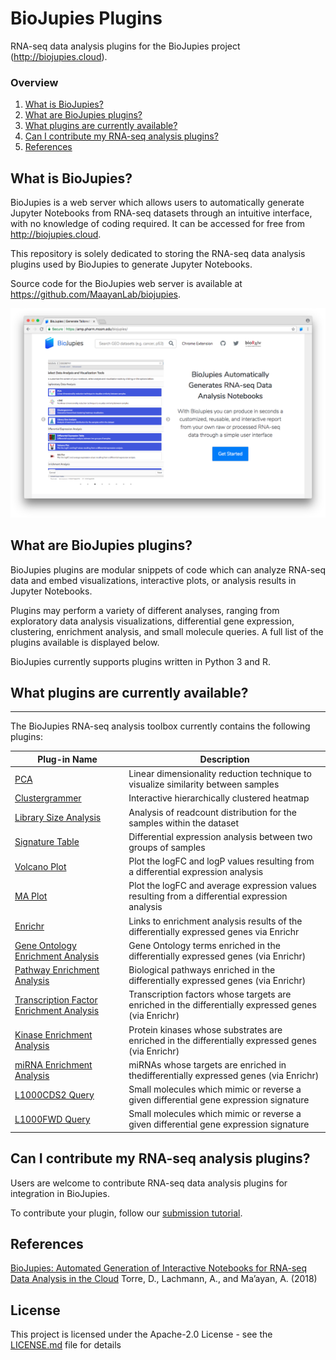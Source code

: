 # BioJupies Plugins
RNA-seq data analysis plugins for the BioJupies project (http://biojupies.cloud).

### Overview
1. [What is BioJupies?](#what-is-biojupies)
2. [What are BioJupies plugins?](#what-are-biojupies-plugins)
3. [What plugins are currently available?](#what-plugins-are-currently-available)
4. [Can I contribute my RNA-seq analysis plugins?](#can-i-contribute-my-rna-seq-analysis-plugins)
4. [References](#references)

## What is BioJupies?
BioJupies is a web server which allows users to automatically generate Jupyter Notebooks from RNA-seq datasets through an intuitive interface, with no knowledge of coding required. It can be accessed for free from http://biojupies.cloud.

This repository is solely dedicated to storing the RNA-seq data analysis plugins used by BioJupies to generate Jupyter Notebooks.

Source code for the BioJupies web server is available at https://github.com/MaayanLab/biojupies.

![Screenshot of the BioJupies website landing page.](https://github.com/MaayanLab/biojupies/raw/master/img/website.png)

## What are BioJupies plugins?
BioJupies plugins are modular snippets of code which can analyze RNA-seq data and embed visualizations, interactive plots, or analysis results in Jupyter Notebooks.

Plugins may perform a variety of different analyses, ranging from exploratory data analysis visualizations, differential gene expression, clustering, enrichment analysis, and small molecule queries. A full list of the plugins available is displayed below.

BioJupies currently supports plugins written in Python 3 and R.

## What plugins are currently available?
----------------
The BioJupies RNA-seq analysis toolbox currently contains the following plugins:

| Plug-in Name | Description |
| --- | --- |
| [PCA](https://github.com/MaayanLab/biojupies-plugins/tree/master/library/analysis_tools/pca) | Linear dimensionality reduction technique to visualize similarity between samples |
| [Clustergrammer](https://github.com/MaayanLab/biojupies-plugins/tree/master/library/analysis_tools/clustergrammer) | Interactive hierarchically clustered heatmap |
| [Library Size Analysis](https://github.com/MaayanLab/biojupies-plugins/tree/master/library/analysis_tools/library_size_analysis) | Analysis of readcount distribution for the samples within the dataset |
| [Signature Table](https://github.com/MaayanLab/biojupies-plugins/tree/master/library/analysis_tools/signature_table) | Differential expression analysis between two groups of samples |
| [Volcano Plot](https://github.com/MaayanLab/biojupies-plugins/tree/master/library/analysis_tools/volcano_plot) | Plot the logFC and logP values resulting from a differential expression analysis |
| [MA Plot](https://github.com/MaayanLab/biojupies-plugins/tree/master/library/analysis_tools/ma_plot) | Plot the logFC and average expression values resulting from a differential expression analysis |
| [Enrichr](https://github.com/MaayanLab/biojupies-plugins/tree/master/library/analysis_tools/enrichr) | Links to enrichment analysis results of the differentially expressed genes via Enrichr |
| [Gene Ontology Enrichment Analysis](https://github.com/MaayanLab/biojupies-plugins/tree/master/library/analysis_tools/go_enrichment) | Gene Ontology terms enriched in the differentially expressed genes (via Enrichr) |
| [Pathway Enrichment Analysis](https://github.com/MaayanLab/biojupies-plugins/tree/master/library/analysis_tools/pathway_enrichment) | Biological pathways enriched in the differentially expressed genes (via Enrichr) |
| [Transcription Factor Enrichment Analysis](https://github.com/MaayanLab/biojupies-plugins/tree/master/library/analysis_tools/tf_enrichment) | Transcription factors whose targets are enriched in the differentially expressed genes (via Enrichr) |
| [Kinase Enrichment Analysis](https://github.com/MaayanLab/biojupies-plugins/tree/master/library/analysis_tools/kinase_enrichment) | Protein kinases whose substrates are enriched in the differentially expressed genes (via Enrichr) |
| [miRNA Enrichment Analysis](https://github.com/MaayanLab/biojupies-plugins/tree/master/library/analysis_tools/mirna_enrichment) | miRNAs whose targets are enriched in thedifferentially expressed genes (via Enrichr) |
| [L1000CDS2 Query](https://github.com/MaayanLab/biojupies-plugins/tree/master/library/analysis_tools/l1000cds2) | Small molecules which mimic or reverse a given differential gene expression signature |
| [L1000FWD Query](https://github.com/MaayanLab/biojupies-plugins/tree/master/library/analysis_tools/l1000fwd) | Small molecules which mimic or reverse a given differential gene expression signature |


## Can I contribute my RNA-seq analysis plugins?
Users are welcome to contribute RNA-seq data analysis plugins for integration in BioJupies.

To contribute your plugin, follow our [submission tutorial](https://amp.pharm.mssm.edu/biojupies/contribute).

## References
[BioJupies: Automated Generation of Interactive Notebooks for RNA-seq Data Analysis in the Cloud](https://doi.org/10.1101/352476) Torre, D., Lachmann, A., and Ma’ayan, A. (2018)

## License
This project is licensed under the Apache-2.0 License - see the [LICENSE.md](LICENSE.md) file for details